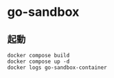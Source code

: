 # go-sandbox

## 起動

```
docker compose build
docker compose up -d
docker logs go-sandbox-container
```